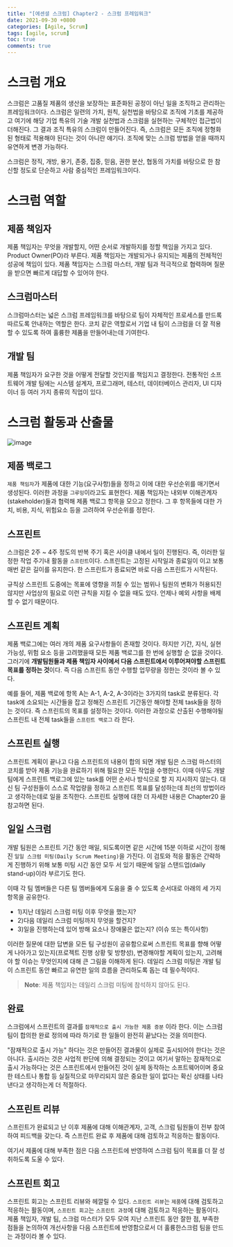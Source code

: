 ```yaml
---
title: "[에센셜 스크럼] Chapter2 - 스크럼 프레임워크"
date: 2021-09-30 +0800
categories: [Agile, Scrum]
tags: [agile, scrum]
toc: true
comments: true
---
```


# 스크럼 개요
스크럼은 고품질 제품의 생산을 보장하는 표준화된 공정이 아닌 일을 조직하고 관리하는 프레임워크이다. 스크럼은 일련의 가치, 원칙, 실천법을 바탕으로 조직에 기초를 제공하고 여기에 해당 기업 특유의 기술 개발 실천법과 스크럼을 실현하는 구체적인 접근법이 더해진다. 그 결과 조직 특유의 스크럼이 만들어진다. 즉, 스크럼은 모든 조직에 정형화된 형태로 적용해야 된다는 것이 아니란 얘기다. 조직에 맞는 스크럼 방법을 얻을 때까지 유연하게 변경 가능하다.

스크럼은 정직, 개방, 용기, 존중, 집중, 믿음, 권한 분산, 협동의 가치를 바탕으로 한 참신할 정도로 단순하고 사람 중심적인 프레임워크이다.

# 스크럼 역할
## 제품 책임자
제품 책임자는 무엇을 개발할지, 어떤 순서로 개발하지를 정할 책임을 가지고 있다. Product Owner(PO)라 부른다.
제품 책임자는 개발되거나 유지되는 제품의 전체적인 성공에 책임이 있다. 제품 책임자는 스크럼 마스터, 개발 팀과 적극적으로 협력하며 질문을 받으면 빠르게 대답할 수 있어야 한다.

## 스크럼마스터
스크럼마스터는 넓은 스크럼 프레임워크를 바탕으로 팀이 자체적인 프로세스를 만드록 따르도록 안내하는 역할은 한다.
코치 같은 역할로서 기업 내 팀이 스크럼을 더 잘 적용할 수 있도록 하여 훌륭한 제품을 만들어내는데 기여한다.

## 개발 팀
제품 책임자가 요구한 것을 어떻게 전달할 것인지를 책임지고 결정한다. 전통적인 소프트웨어 개발 팀에는 시스템 설계자, 프로그래머, 테스터, 데이터베이스 관리자, UI 디자이너 등 여러 가지 종류의 직업이 있다.

# 스크럼 활동과 산출물
![image](https://user-images.githubusercontent.com/44339530/135370229-9424402b-f54b-4e5b-a112-f09dcc480f99.png)

## 제품 백로그
`제품 책임자`가 제품에 대한 기능(요구사항)들을 정하고 이에 대한 우선순위를 매기면서 생성된다. 이러한 과정을 `그루밍`이라고도 표현한다. 제품 책임자는 내외부 이해관계자(stakeholder)들과 협력해 제품 백로그 항목을 모으고 정한다. 그 후 항목들에 대한 가치, 비용, 지식, 위험요소 등을 고려하여 우선순위를 정한다.

## 스프린트
스크럼은 2주 ~ 4주 정도의 반복 주기 혹은 사이클 내에서 일이 진행된다. 즉, 이러한 일정한 작업 주기내 활동을 `스프린트`이다. 스프린트는 고정된 시작일과 종료일이 이고 보통 매번 같은 길이를 유지한다. 한 스프린트가 종료되면 바로 다음 스프린트가 시작된다.

규칙상 스프린트 도중에는 목표에 영향을 끼칠 수 있는 범위나 팀원의 변화가 허용되진 않지만 사업상의 필요로 이런 규칙을 지킬 수 없을 때도 있다. 언제나 예외 사항을 배제할 수 없기 때문이다.

## 스프린트 계획
제품 백로그에는 여러 개의 제품 요구사항들이 존재할 것이다. 하지만 기간, 지식, 실현 가능성, 위험 요소 등을 고려했을때 모든 제품 백로그를 한 번에 실행할 순 없을 것이다. 그러기에 <b>개발팀원들과 제품 책임자 사이에서 다음 스프린트에서 이루어져야할 스프린트 목표를 정하는 것</b>이다. 즉 다음 스프린트 동안 수행할 업무량을 정한는 것이라 볼 수 있다.

예를 들어, 제품 백로에 항목 A는 A-1, A-2, A-3이라는 3가지의 task로 분류된다. 각 task에 소요되는 시간들을 잡고 정해진 스프린트 기간동안 해야할 전체 task들을 정하는 것이다. 즉 스프린트의 목표를 설정하는 것이다. 이러한 과정으로 산출된 수행해야될 스프린트 내 전체 task들을 `스프린트 백로그` 라 한다.

## 스프린트 실행
스프린트 계획이 끝나고 다음 스프린트의 내용이 합의 되면 개발 팀은 스크럼 마스터의 코치를 받아 제품 기능을 완료하기 위해 필요한 모든 작업을 수행한다. 이때 아무도 개발 팀에게 스프린트 백로그에 있는 task를 어떤 순서나 방식으로 할 지 지시하지 않는다. 대신 팀 구성원들이 스스로 작업량을 정하고 스프린트 목표를 달성하는데 최선의 방법이라고 생각하는데로 일을 조직한다. 스프린트 실행에 대한 더 자세한 내용은 Chapter20 을 참고하면 된다.

## 일일 스크럼
개발 팀원은 스프린트 기간 동안 매일, 되도록이면 같은 시간에 15분 이하로 시간이 정해진 `일일 스크럼 미팅(Daily Scrum Meeting)`을 가진다. 이 검토와 적응 활동은 간략하게 진행하기 위해 보통 미팅 시간 동안 모두 서 있기 때문에 일일 스탠드업(daily stand-up)이라 부르기도 한다.

이때 각 팀 멤버들은 다른 팀 멤버들에게 도움을 줄 수 있도록 순서대로 아래의 세 가지 항목을 공유한다.

- 1)지난 데일리 스크럼 미팅 이후 무엇을 했는지?
- 2)다음 데일리 스크럼 미팅까지 무엇을 할건지?
- 3)일을 진행하는데 있어 방해 요소나 장애물은 없는지? (이슈 또는 특이사항)

이러한 질문에 대한 답변을 모든 팀 구성원이 공유함으로써 스프린트 목표를 향해 어떻게 나아가고 있는지(프로젝트 진행 상황 및 방향성), 변경해야할 계획이 있는지, 고려해야 할 이슈는 무엇인지에 대해 큰 그림을 이해하게 된다. 데일리 스크럼 미팅은 개발 팀이 스프린트 동안 빠르고 유연한 일의 흐름을 관리하도록 돕는 데 필수적이다.

> **Note**: 제품 책임자는 데일리 스크럼 미팅에 참석하지 않아도 된다.

## 완료
스크럼에서 스프린트의 결과를 `잠재적으로 출시 가능한 제품 증분` 이라 한다. 이는 스크럼 팀이 합의한 완료 정의에 따라 하기로 한 일들이 완전히 끝났다는 것을 의미한다.

"잠재적으로 출시 가능" 하다는 것은 만들어진 결과물이 실제로 출시되어야 한다는 것은 아니다. 출시라는 것은 사업적 판단에 의해 결정되는 것이고 여기서 말하는 잠재적으로 출시 가능하다는 것은 스프린트에서 만들어진 것이 실제 동작하는 소프트웨어이며 중요한 테스트나 통합 등 실질적으로 마무리되지 않은 중요한 일이 없다는 확신 상태를 나타낸다고 생각하는게 더 적절하다.

## 스프린트 리뷰
스프린트가 완료되고 난 이후 제품에 대해 이해관계자, 고객, 스크럼 팀원들이 전부 참여하여 피드백을 갖는다. 즉 스프린트 완료 후 제품에 대해 검토하고 적응하는 활동이다.

여기서 제품에 대해 부족한 점은 다음 스프린트에 반영하여 스크럼 팀이 목표를 더 잘 성취하도록 도울 수 있다.

## 스프린트 회고
스프린트 회고는 스프린트 리뷰와 헤깔릴 수 있다. `스프린트 리뷰`는 `제품`에 대해 검토하고 적응하는 활동이며, `스프린트 회고`는 `스프린트 과정`에 대해 검토하고 적응하는 활동이다. 제품 책임자, 개발 팀, 스크럼 마스터가 모두 모여 지난 스프린트 동안 잘한 점, 부족한 점들을 논의하여 개선사항을 다음 스프린트에 반영함으로서 더 훌륭한스크럼 팀을 만드는 과정이라 볼 수 있다.
